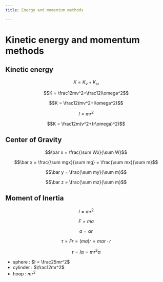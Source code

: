 ```yaml
---
title: Energy and momentum methods

---
```


# Kinetic energy and momentum methods
## Kinetic energy
$$K = K_v+K_\omega$$

$$K = \frac12mv^2+\frac12I\omega^2$$

$$K = \frac12(mv^2+I\omega^2)$$

$$I = mr^2$$

$$K = \frac12m(v^2+(r\omega)^2)$$

## Center of Gravity
$$\bar x = \frac{\sum Wx}{\sum W}$$

$$\bar x = \frac{\sum mgx}{\sum mg} = \frac{\sum mx}{\sum m}$$

$$\bar y = \frac{\sum my}{\sum m}$$

$$\bar z = \frac{\sum mz}{\sum m}$$

## Moment of Inertia
$$I = mr^2$$

$$F = ma$$

$$a =  \alpha r$$

$$\tau = Fr =  (ma)r = m\alpha r\cdot r$$

$$\tau = I\alpha = mr^2\alpha$$

* sphere : $I = \frac25mr^2$
* cylinder : $\frac12mr^2$
* hoop : $mr^2$